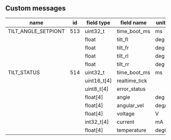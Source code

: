 ## Custom messages

| name                | id  | field type  | field name    | units |
| ------------------- | --- | ----------- | ------------- | ----- |
| TILT_ANGLE_SETPIONT | 513 | uint32_t    | time_boot_ms  | ms    |
|                     |     | float       | tilt_fl       | deg   |
|                     |     | float       | tilt_fr       | deg   |
|                     |     | float       | tilt_rl       | deg   |
|                     |     | float       | tilt_rr       | deg   |
| TILT_STATUS         | 514 | uint32_t    | time_boot_ms  | ms    |
|                     |     | uint16_t[4] | realtime_tick |       |
|                     |     | uint8_t[4]  | error_status  |       |
|                     |     | float[4]    | angle         | deg   |
|                     |     | float[4]    | angular_vel   | deg/s |
|                     |     | float[4]    | voltage       | V     |
|                     |     | int32_t[4]  | current       | mA    |
|                     |     | float[4]    | temperature   | degC  |
